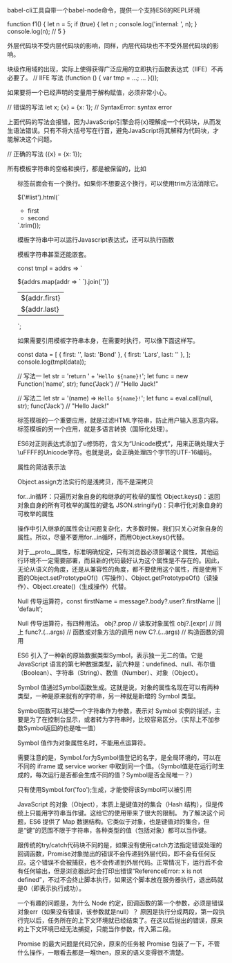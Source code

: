 
babel-cli工具自带一个babel-node命令，提供一个支持ES6的REPL环境

function f1() {
  let n = 5;
  if (true) {
    let n ;
    console.log('internal: ', n);
  }
  console.log(n); // 5
}

外层代码块不受内层代码块的影响，同样，内层代码块也不不受外层代码块的影响。

块级作用域的出现，实际上使得获得广泛应用的立即执行函数表达式（IIFE）不再必要了。
// IIFE 写法
(function () {
  var tmp = ...;
  ...
}());


如果要将一个已经声明的变量用于解构赋值，必须非常小心。

// 错误的写法
let x;
{x} = {x: 1};
// SyntaxError: syntax error

上面代码的写法会报错，因为JavaScript引擎会将{x}理解成一个代码块，从而发生语法错误。只有不将大括号写在行首，避免JavaScript将其解释为代码块，才能解决这个问题。

// 正确的写法
({x} = {x: 1});

所有模板字符串的空格和换行，都是被保留的，比如<ul>标签前面会有一个换行。如果你不想要这个换行，可以使用trim方法消除它。

$('#list').html(`
<ul>
  <li>first</li>
  <li>second</li>
</ul>
`.trim());

模板字符串中可以运行Javascript表达式，还可以执行函数

模板字符串甚至还能嵌套。

const tmpl = addrs => `
  <table>
  ${addrs.map(addr => `
    <tr><td>${addr.first}</td></tr>
    <tr><td>${addr.last}</td></tr>
  `).join('')}
  </table>
`;

如果需要引用模板字符串本身，在需要时执行，可以像下面这样写。

const data = [
    { first: '<Jane>', last: 'Bond' },
    { first: 'Lars', last: '<Croft>' },
];
console.log(tmpl(data));

// 写法一
let str = 'return ' + '`Hello ${name}!`';
let func = new Function('name', str);
func('Jack') // "Hello Jack!"

// 写法二
let str = '(name) => `Hello ${name}!`';
let func = eval.call(null, str);
func('Jack') // "Hello Jack!"

标签模板的一个重要应用，就是过滤HTML字符串，防止用户输入恶意内容。
标签模板的另一个应用，就是多语言转换（国际化处理）。

ES6对正则表达式添加了u修饰符，含义为“Unicode模式”，用来正确处理大于\uFFFF的Unicode字符。也就是说，会正确处理四个字节的UTF-16编码。

属性的简洁表示法

Object.assign方法实行的是浅拷贝，而不是深拷贝

for...in循环：只遍历对象自身的和继承的可枚举的属性
Object.keys()：返回对象自身的所有可枚举的属性的键名
JSON.stringify()：只串行化对象自身的可枚举的属性

操作中引入继承的属性会让问题复杂化，大多数时候，我们只关心对象自身的属性。所以，尽量不要用for...in循环，而用Object.keys()代替。

对于__proto__属性，标准明确规定，只有浏览器必须部署这个属性，其他运行环境不一定需要部署，而且新的代码最好认为这个属性是不存在的。因此，无论从语义的角度，还是从兼容性的角度，都不要使用这个属性，而是使用下面的Object.setPrototypeOf()（写操作）、Object.getPrototypeOf()（读操作）、Object.create()（生成操作）代替。

Null 传导运算符，const firstName = message?.body?.user?.firstName || 'default';

Null 传导运算符，有四种用法。
    obj?.prop // 读取对象属性
    obj?.[expr] // 同上
    func?.(...args) // 函数或对象方法的调用
    new C?.(...args) // 构造函数的调用

ES6 引入了一种新的原始数据类型Symbol，表示独一无二的值。它是 JavaScript 语言的第七种数据类型，前六种是：undefined、null、布尔值（Boolean）、字符串（String）、数值（Number）、对象（Object）。

Symbol 值通过Symbol函数生成。这就是说，对象的属性名现在可以有两种类型，一种是原来就有的字符串，另一种就是新增的 Symbol 类型。

Symbol函数可以接受一个字符串作为参数，表示对 Symbol 实例的描述，主要是为了在控制台显示，或者转为字符串时，比较容易区分。（实际上不加参数Symbol返回的也是唯一值）

Symbol 值作为对象属性名时，不能用点运算符。

需要注意的是，Symbol.for为Symbol值登记的名字，是全局环境的，可以在不同的 iframe 或 service worker 中取到同一个值。（Symbol值是在运行时生成的，每次运行是否都会生成不同的值？Symbol是否全局唯一？）

只有使用Symbol.for('foo');生成，才能使得该Symbol可以被引用

JavaScript 的对象（Object），本质上是键值对的集合（Hash 结构），但是传统上只能用字符串当作键。这给它的使用带来了很大的限制。
为了解决这个问题，ES6 提供了 Map 数据结构。它类似于对象，也是键值对的集合，但是“键”的范围不限于字符串，各种类型的值（包括对象）都可以当作键。

跟传统的try/catch代码块不同的是，如果没有使用catch方法指定错误处理的回调函数，Promise对象抛出的错误不会传递到外层代码，即不会有任何反应。这个错误不会被捕获，也不会传递到外层代码。正常情况下，运行后不会有任何输出，但是浏览器此时会打印出错误“ReferenceError: x is not defined”，不过不会终止脚本执行，如果这个脚本放在服务器执行，退出码就是0（即表示执行成功）。

一个有趣的问题是，为什么 Node 约定，回调函数的第一个参数，必须是错误对象err（如果没有错误，该参数就是null）？
原因是执行分成两段，第一段执行完以后，任务所在的上下文环境就已经结束了。在这以后抛出的错误，原来的上下文环境已经无法捕捉，只能当作参数，传入第二段。

Promise 的最大问题是代码冗余，原来的任务被 Promise 包装了一下，不管什么操作，一眼看去都是一堆then，原来的语义变得很不清楚。
















